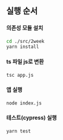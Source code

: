## 실행 순서

#### 의존성 모듈 설치
```bash
cd ./src/2week
yarn install
```
#### ts 파일 js로 변환
```bash
tsc app.js
```
#### 앱 실행
```bash
node index.js
```
#### 테스트(cypress) 실행
```bash
yarn test
```
